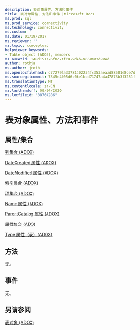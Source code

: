 ```yaml
---
description: 表对象属性、方法和事件
title: 表对象属性、方法和事件 |Microsoft Docs
ms.prod: sql
ms.prod_service: connectivity
ms.technology: connectivity
ms.custom: ''
ms.date: 01/19/2017
ms.reviewer: ''
ms.topic: conceptual
helpviewer_keywords:
- Table object [ADOX], members
ms.assetid: 140d1517-6f0c-4fc9-9deb-9658982d88ed
author: rothja
ms.author: jroth
ms.openlocfilehash: c77279fa33781102234fc353aeaad88501e8ce7d
ms.sourcegitcommit: 7345e4f05d6c06e1bcd73747a4a47873b3f3251f
ms.translationtype: MT
ms.contentlocale: zh-CN
ms.lasthandoff: 08/24/2020
ms.locfileid: "88769286"
---
```

# <a name="table-object-properties-methods-and-events"></a>表对象属性、方法和事件
## <a name="propertiescollections"></a>属性/集合  
 [列集合 (ADOX)](./columns-collection-adox.md)  
  
 [DateCreated 属性 (ADOX)](./datecreated-property-adox.md)  
  
 [DateModified 属性 (ADOX)](./datemodified-property-adox.md)  
  
 [索引集合 (ADOX)](./indexes-collection-adox.md)  
  
 [项集合 (ADOX)](./keys-collection-adox.md)  
  
 [Name 属性 (ADOX)](./name-property-adox.md)  
  
 [ParentCatalog 属性 (ADOX)](./parentcatalog-property-adox.md)  
  
 [属性集合 (ADO)](../ado-api/properties-collection-ado.md)  
  
 [Type 属性（表）(ADOX)](./type-property-table-adox.md)  
  
## <a name="methods"></a>方法  
 无。  
  
## <a name="events"></a>事件  
 无。  
  
## <a name="see-also"></a>另请参阅  
 [表对象 (ADOX)](./table-object-adox.md)
